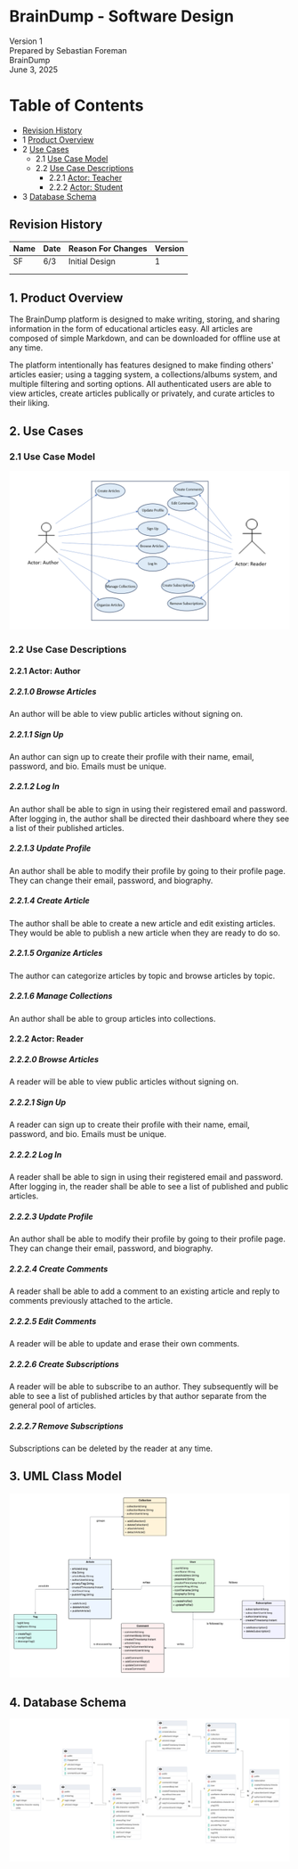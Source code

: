 # BrainDump - Software Design 

Version 1  
Prepared by Sebastian Foreman\
BrainDump\
June 3, 2025

Table of Contents
=================
* [Revision History](#revision-history)
* 1 [Product Overview](#1-product-overview)
* 2 [Use Cases](#2-use-cases)
  * 2.1 [Use Case Model](#21-use-case-model)
  * 2.2 [Use Case Descriptions](#22-use-case-descriptions)
    * 2.2.1 [Actor: Teacher](#221-actor-teacher)
    * 2.2.2 [Actor: Student](#222-actor-student) 
* 3 [Database Schema](#4-database-schema)

## Revision History
| Name | Date    | Reason For Changes  | Version   |
| ---- | ------- | ------------------- | --------- |
|  SF  | 6/3    | Initial Design      |    1      |
|      |         |                     |           |
|      |         |                     |           |

## 1. Product Overview
The BrainDump platform is designed to make writing, storing, and sharing information in the form of educational articles easy. All articles are composed of simple Markdown, and can be downloaded for offline use at any time.

The platform intentionally has features designed to make finding others' articles easier; using a tagging system, a collections/albums system, and multiple filtering and sorting options. 
All authenticated users are able to view articles, create articles publically or privately, and curate articles to their liking.

## 2. Use Cases
### 2.1 Use Case Model
![Use Case Model](https://github.com/EmiliaAT/braindump-csc340/blob/main/docs/BrainDump%20Use%20Case%20Model.png)

### 2.2 Use Case Descriptions

#### 2.2.1 Actor: Author

##### 2.2.1.0 Browse Articles
An author will be able to view public articles without signing on.
##### 2.2.1.1 Sign Up
An author can sign up to create their profile with their name, email, password, and bio. Emails must be unique.
##### 2.2.1.2 Log In
An author shall be able to sign in using their registered email and password. After logging in, the author shall be directed their dashboard where they see a list of their published articles.
##### 2.2.1.3 Update Profile
An author shall be able to modify their profile by going to their profile page. They can change their email, password, and biography.
##### 2.2.1.4 Create Article
The author shall be able to create a new article and edit existing articles. They would be able to publish a new article when they are ready to do so.
##### 2.2.1.5 Organize Articles
The author can categorize articles by topic and browse articles by topic.
##### 2.2.1.6 Manage Collections
An author shall be able to group articles into collections.


#### 2.2.2 Actor: Reader

##### 2.2.2.0 Browse Articles
A reader will be able to view public articles without signing on.
##### 2.2.2.1 Sign Up
A reader can sign up to create their profile with their name, email, password, and bio. Emails must be unique.
##### 2.2.2.2 Log In
A reader shall be able to sign in using their registered email and password. After logging in, the reader shall be able to see a list of published and public articles.
##### 2.2.2.3 Update Profile
An author shall be able to modify their profile by going to their profile page. They can change their email, password, and biography.
##### 2.2.2.4 Create Comments
A reader shall be able to add a comment to an existing article and reply to comments previously attached to the article. 
##### 2.2.2.5 Edit Comments
A reader will be able to update and erase their own comments.
##### 2.2.2.6 Create Subscriptions
A reader will be able to subscribe to an author. They subsequently will be able to see a list of published articles by that author separate from the general pool of articles. 
##### 2.2.2.7 Remove Subscriptions
Subscriptions can be deleted by the reader at any time.

## 3. UML Class Model
![UML Class Diagram](https://github.com/EmiliaAT/braindump-csc340/blob/main/Object%20Oriented%20Design/UML%20Class%20Diagram.png)

## 4. Database Schema
![Database Schema](https://github.com/EmiliaAT/braindump-csc340/blob/main/database/braindump_entity_relationship_diagram_v5.png)

